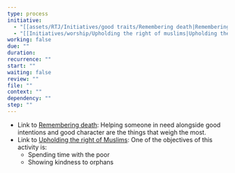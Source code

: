 ```yaml
---
type: process
initiative:
  - "[[assets/RTJ/Initiatives/good traits/Remembering death|Remembering death]]"
  - "[[Initiatives/worship/Upholding the right of muslims|Upholding the right of muslims]]"
working: false
due: ""
duration: 
recurrence: ""
start: ""
waiting: false
review: ""
file: ""
context: ""
dependency: ""
step: ""
---
```


* Link to [Remembering death](assets/RTJ/Initiatives/good%20traits/Remembering%20death.md): Helping someone in need alongside good intentions and good character are the things that weigh the most.
* Link to [Upholding the right of Muslims](Initiatives/worship/Upholding%20the%20right%20of%20muslims.md): One of the objectives of this activity is:
    * Spending time with the poor
    * Showing kindness to orphans
 
